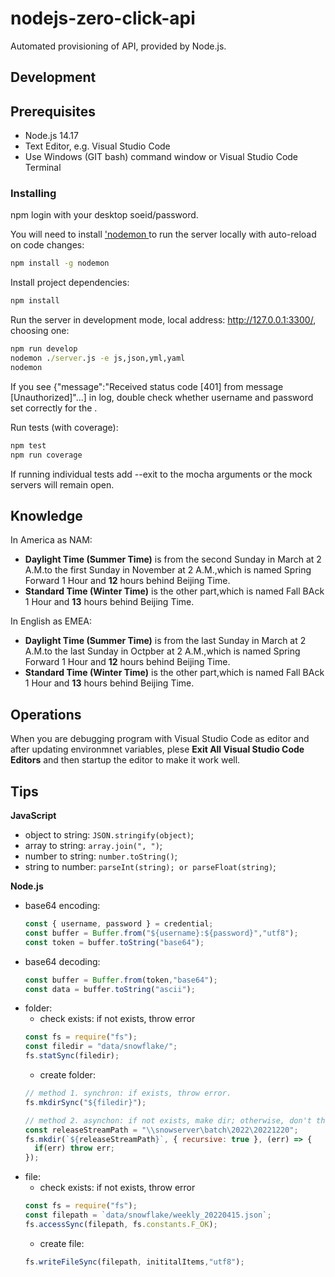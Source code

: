 # nodejs-zero-click-api

Automated provisioning of API, provided by Node.js.

## Development

## Prerequisites

- Node.js 14.17
- Text Editor, e.g. Visual Studio Code
- Use Windows (GIT bash) command window or Visual Studio Code Terminal

### Installing

npm login with your desktop soeid/password.

You will need to install ['nodemon ](https://nodemon.io/) to run the server locally with auto-reload on code changes:
```cmd
npm install -g nodemon
```

Install project dependencies:
```cmd
npm install
```

Run the server in development mode, local address: http://127.0.0.1:3300/, choosing one:
```cmd
npm run develop
nodemon ./server.js -e js,json,yml,yaml
nodemon
```

If you see {"message":"Received status code [401] from <component> message [Unauthorized]"...] in log, double check whether username and password set correctly for the
<component>.

Run tests (with coverage):
```cmd
npm test
npm run coverage
```

If running individual tests add --exit to the mocha arguments or the mock servers will remain open.

## Knowledge
In America as NAM:
- **Daylight Time (Summer Time)** is from the second Sunday in March at 2 A.M.to the first Sunday in November at 2 A.M.,which is named Spring Forward 1 Hour and **12** hours behind Beijing Time.
- **Standard Time (Winter Time)** is the other part,which is named Fall BAck 1 Hour and **13** hours behind Beijing Time.

In English as EMEA:
- **Daylight Time (Summer Time)** is from the last Sunday in March at 2 A.M.to the last Sunday in Octpber at 2 A.M.,which is named Spring Forward 1 Hour and **12** hours behind Beijing Time.
- **Standard Time (Winter Time)** is the other part,which is named Fall BAck 1 Hour and **13** hours behind Beijing Time.

## Operations
When you are debugging program with Visual Studio Code as editor and after updating environmnet variables,
plese **Exit All Visual Studio Code Editors** and then startup the editor to make it work well.

## Tips

**JavaScript**
- object to string: `JSON.stringify(object)`;
- array to string: `array.join(", ")`;
- number to string: `number.toString()`;
- string to number: `parseInt(string); or parseFloat(string)`;

**Node.js**
- base64 encoding:
  ```js
  const { username, password } = credential;
  const buffer = Buffer.from("${username}:${password}","utf8");
  const token = buffer.toString("base64");
  ```
- base64 decoding:
  ```js
  const buffer = Buffer.from(token,"base64");
  const data = buffer.toString("ascii");
  ```
- folder:
  - check exists: if not exists, throw error
  ```js
  const fs = require("fs");
  const filedir = "data/snowflake/";
  fs.statSync(filedir);
  ```
  - create folder:
  ```js
  // method 1. synchron: if exists, throw error.
  fs.mkdirSync("${filedir}");

  // method 2. asynchon: if not exists, make dir; otherwise, don't throw error.
  const releaseStreamPath = "\\snowserver\batch\2022\20221220";
  fs.mkdir(`${releaseStreamPath}`, { recursive: true }, (err) => {
    if(err) throw err;
  });
  ```
- file:
  - check exists: if not exists, throw error
  ```js
  const fs = require("fs");
  const filepath = `data/snowflake/weekly_20220415.json`;
  fs.accessSync(filepath, fs.constants.F_OK);
  ```
  - create file:
  ```js
  fs.writeFileSync(filepath, inititalItems,"utf8");
  ```
